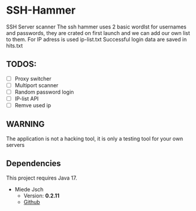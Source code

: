 # SSH-Hammer
SSH Server scanner
The ssh hammer uses 2 basic wordlst for usernames and passwords, they are crated on first launch and we can add our own list to them.
For IP adress is used ip-list.txt
Successful login data are saved in hits.txt

## TODOS:
- [ ] Proxy switcher
- [ ] Multiport scanner
- [ ] Random password login
- [ ] IP-list API
- [ ] Remve used ip

## WARNING
The application is not a hacking tool, it is only a testing tool for your own servers

## Dependencies
This project requires Java 17.
* Miede Jsch
    * Version: **0.2.11**
    * [Github](https://github.com/mwiede/jsch) 
